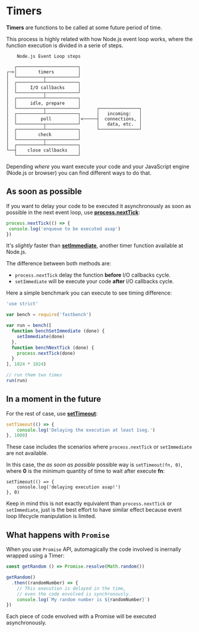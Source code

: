# Timers

**Timers** are functions to be called at some future period of time.

This process is highly related with how Node.js event loop works, where the function execution is divided in a serie of steps.

```  
	Node.js Event Loop steps  

   ┌───────────────────────┐
┌─>│        timers         │
│  └──────────┬────────────┘
│  ┌──────────┴────────────┐
│  │     I/O callbacks     │
│  └──────────┬────────────┘
│  ┌──────────┴────────────┐
│  │     idle, prepare     │
│  └──────────┬────────────┘      ┌───────────────┐
│  ┌──────────┴────────────┐      │   incoming:   │
│  │         poll          │<─────┤  connections, │
│  └──────────┬────────────┘      │   data, etc.  │
│  ┌──────────┴────────────┐      └───────────────┘
│  │        check          │
│  └──────────┬────────────┘
│  ┌──────────┴────────────┐
└──┤    close callbacks    │
   └───────────────────────┘
```  
  
Depending *where* you want execute your code and your JavaScript engine (Node.js or browser) you can find different ways to do that.

## As soon as possible

If you want to delay your code to be executed it asynchronously as soon as possible in the next event loop, use **[process.nextTick](https://nodejs.org/api/process.html#process_process_nexttick_callback_args)**:

```js
process.nextTick(() => {
 console.log('enqueue to be executed asap')
})
```

It's *slightly* faster than [**setImmediate**](), another timer function available at Node.js.

The difference between both methods are:

- `process.nextTick` delay the function **before** I/O callbacks cycle.
- `setImmediate` will be execute your code **after** I/O callbacks cycle.

Here a simple benchmark you can execute to see timing difference: 

```js  
'use strict'

var bench = require('fastbench')

var run = bench([
  function benchSetImmediate (done) {
    setImmediate(done)
  },
  function benchNextTick (done) {
    process.nextTick(done)
  }
], 1024 * 1024)

// run them two times
run(run)
```

## In a moment in the future

For the rest of case, use [**setTimeout**]():

```js
setTimeout(() => {
	console.log('Delaying the execution at least 1seg.')
}, 1000)
```

These case includes the scenarios where `process.nextTick` or `setImmediate` are not available.

In this case, the *as soon as possible* possible way is `setTimeout(fn, 0)`, where **0** is the minimum quantity of time to wait after execute **fn**:

```
setTimeout(() => {
	console.log('delaying execution asap!')
}, 0)
```

Keep in mind this is not exactly equivalent than `process.nextTick` or `setImmediate`, just is the best effort to have similar effect because event loop lifecycle manipulation is limited.

## What happens with `Promise`

When you use `Promise` API, automagically the code involved is inernally wrapped using a Timer:

```js
const getRandom () => Promise.resolve(Math.random())

getRandom()
  .then((randomNumber) => {
    // This execution is delayed in the time, 
    // even the code envolved is synchronously.
    console.log(`My random number is ${randomNumber}`)
})
```

Each piece of code envolved with a Promise will be executed asynchronously.